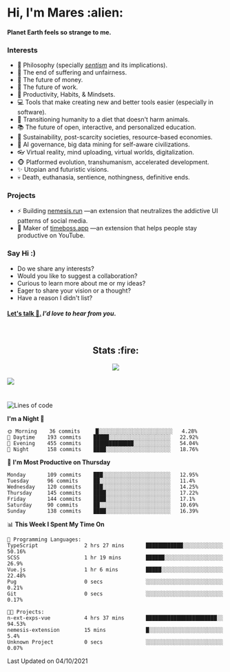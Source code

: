 <h1>Hi, I'm Mares :alien:</h1>

#### Planet Earth feels so strange to me.

### **Interests**

- 🌊 Philosophy (specially [_sentism_][sentismmedium] and its implications).
- 🎯 The end of suffering and unfairness.
- 💸 The future of money.
- 💼 The future of work.
- 🧠 Productivity, Habits, & Mindsets.
- 💻 Tools that make creating new and better tools easier (especially in software).
- 🥗 Transitioning humanity to a diet that doesn't harm animals.
- 📚 The future of open, interactive, and personalized education.
- 🌱 Sustainability, post-scarcity societies, resource-based economies.
- 🤖 AI governance, big data mining for self-aware civilizations.
- 👓 Virtual reality, mind uploading, virtual worlds, digitalization.
- 🐵 Platformed evolution, transhumanism, accelerated development.
- ✨ Utopian and futuristic visions.
- 💀 Death, euthanasia, sentience, nothingness, definitive ends.


### **Projects**

- ⚡ Building [nemesis.run](https://nemesis.run) —an extension that neutralizes the addictive UI patterns of social media.
- 💎 Maker of [timeboss.app](https://timeboss.app) —an extension that helps people stay productive on YouTube.


### **Say Hi :)**

- Do we share any interests?
- Would you like to suggest a collaboration?
- Curious to learn more about me or my ideas?
- Eager to share your vision or a thought?
- Have a reason I didn't list?

#### [Let's talk :wave:.](mailto:mareszhar@gmail.com) _I'd love to hear from you_.

[sentismmedium]: https://medium.com/@mareszhar/born-a-prisoner-a-reflection-about-life-its-struggles-and-a-plan-to-escape-d8566ce9b026

<br>

<h2 align="center">Stats :fire:</h2>

<div align="center">
  <img src="https://github-readme-streak-stats.herokuapp.com?user=mareszhar&theme=black-ice&hide_border=true&stroke=FFFFFF15&ring=DF8FFE&fire=DF8FFE&currStreakLabel=DF8FFE&background=1A232A&currStreakNum=86FFAB">
</div>

<!-- Add or remove this: &dates=B1AAB3FF at the end of the streak stats URL if they get bugged and aren't updating -->

<br>

<img src="https://activity-graph.herokuapp.com/graph?username=mareszhar&theme=nord&bg_color=00000000&color=979797&line=DF8FFE&point=00000000&area=true&hide_border=true">

<br>

<h1></h1>

<!--START_SECTION:waka-->
![Lines of code](https://img.shields.io/badge/From%20Hello%20World%20I%27ve%20Written-118764%20lines%20of%20code-blue)

**I'm a Night 🦉** 

```text
🌞 Morning    36 commits     █░░░░░░░░░░░░░░░░░░░░░░░░   4.28% 
🌆 Daytime    193 commits    █████░░░░░░░░░░░░░░░░░░░░   22.92% 
🌃 Evening    455 commits    █████████████░░░░░░░░░░░░   54.04% 
🌙 Night      158 commits    ████░░░░░░░░░░░░░░░░░░░░░   18.76%

```
📅 **I'm Most Productive on Thursday** 

```text
Monday       109 commits    ███░░░░░░░░░░░░░░░░░░░░░░   12.95% 
Tuesday      96 commits     ██░░░░░░░░░░░░░░░░░░░░░░░   11.4% 
Wednesday    120 commits    ███░░░░░░░░░░░░░░░░░░░░░░   14.25% 
Thursday     145 commits    ████░░░░░░░░░░░░░░░░░░░░░   17.22% 
Friday       144 commits    ████░░░░░░░░░░░░░░░░░░░░░   17.1% 
Saturday     90 commits     ██░░░░░░░░░░░░░░░░░░░░░░░   10.69% 
Sunday       138 commits    ████░░░░░░░░░░░░░░░░░░░░░   16.39%

```


📊 **This Week I Spent My Time On** 

```text
💬 Programming Languages: 
TypeScript               2 hrs 27 mins       ████████████░░░░░░░░░░░░░   50.16% 
SCSS                     1 hr 19 mins        ██████░░░░░░░░░░░░░░░░░░░   26.9% 
Vue.js                   1 hr 6 mins         █████░░░░░░░░░░░░░░░░░░░░   22.48% 
Pug                      0 secs              ░░░░░░░░░░░░░░░░░░░░░░░░░   0.21% 
Git                      0 secs              ░░░░░░░░░░░░░░░░░░░░░░░░░   0.17%

🐱‍💻 Projects: 
n-ext-exps-vue           4 hrs 37 mins       ███████████████████████░░   94.53% 
nemesis-extension        15 mins             █░░░░░░░░░░░░░░░░░░░░░░░░   5.4% 
Unknown Project          0 secs              ░░░░░░░░░░░░░░░░░░░░░░░░░   0.07%

```


 Last Updated on 04/10/2021
<!--END_SECTION:waka-->

